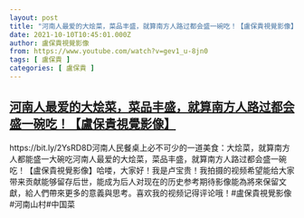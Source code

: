 ```yaml
---
layout: post
title: "河南人最爱的大烩菜，菜品丰盛，就算南方人路过都会盛一碗吃！【盧保貴視覺影像】"
date: 2021-10-10T10:45:01.000Z
author: 盧保貴視覺影像
from: https://www.youtube.com/watch?v=gev1_u-8jn0
tags: [ 盧保貴 ]
categories: [ 盧保貴 ]
---
```

<!--1633862701000-->
[河南人最爱的大烩菜，菜品丰盛，就算南方人路过都会盛一碗吃！【盧保貴視覺影像】](https://www.youtube.com/watch?v=gev1_u-8jn0)
------

<div>
https://bit.ly/2YsRD8D河南人民餐桌上必不可少的一道美食：大烩菜，就算南方人都能盛一大碗吃河南人最爱的大烩菜，菜品丰盛，就算南方人路过都会盛一碗吃！【盧保貴視覺影像】哈喽，大家好！我是卢宝贵！我拍摄的视频希望能给大家带来贡献能够留存后世，能成为后人对现在的历史参考期待影像能為將來保留文獻，給人們帶來更多的意義與思考。喜欢我的视频记得评论哦！#盧保貴視覺影像#河南山村#中国菜
</div>
